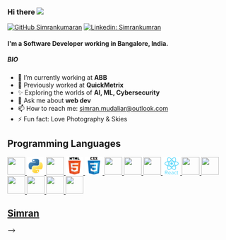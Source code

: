 <!-- <p style="display: flex;">
  <h3> Hi there  <img src="https://media.giphy.com/media/mGcNjsfWAjY5AEZNw6/giphy.gif" width="50"> </h3> 
</p> -->

### Hi there <img src="https://media.giphy.com/media/mGcNjsfWAjY5AEZNw6/giphy.gif" width="50">

[![GitHub Simrankumaran](https://img.shields.io/github/followers/Simrankumaran?label=follow&style=social)](https://github.com/Simrankumaran)
[![Linkedin: Simrankumran](https://img.shields.io/badge/-Simrankumran-blue?style=flat-square&logo=Linkedin&logoColor=white&link=https://www.linkedin.com/in/simran-kumaran/)](https://www.linkedin.com/in/simran-kumaran/)

#### I'm a Software Developer working in Bangalore, India.

##### BIO

- 🔭 I’m currently working at **ABB**
- 🔭 Previously worked at **QuickMetrix**
- ✨ Exploring the worlds of **AI, ML, Cybersecurity**
- 💬 Ask me about **web dev**
- 📫 How to reach me: [simran.mudaliar@outlook.com](simran.mudaliar@outlook.com)
- ⚡ Fun fact: Love Photography & Skies

## Programming Languages

<p align="left">
    <!-- Programming Languages -->
    <a href="https://go.dev/" target="_blank" rel="noreferrer">
        <img src="https://cdn.jsdelivr.net/gh/devicons/devicon/icons/go/go-original-wordmark.svg" width="40" height="40"/>
    </a>
    <a href="https://www.python.org" target="_blank" rel="noreferrer">
        <img src="https://raw.githubusercontent.com/devicons/devicon/master/icons/python/python-original.svg" alt="python" width="40" height="40" />
    </a>
    <a href="https://www.javascript.com/" target="_blank" rel="noreferrer">
        <img src="https://cdn.jsdelivr.net/gh/devicons/devicon/icons/javascript/javascript-original.svg" width="40" height="40" />
    </a>
    <a href="https://www.w3.org/html/" target="_blank" rel="noreferrer">
        <img src="https://raw.githubusercontent.com/devicons/devicon/master/icons/html5/html5-original-wordmark.svg" alt="html5" width="40" height="40" />
    </a>
    <a href="https://www.w3schools.com/css/" target="_blank" rel="noreferrer">
        <img src="https://raw.githubusercontent.com/devicons/devicon/master/icons/css3/css3-original-wordmark.svg" alt="css3" width="40" height="40" />
    </a>
    <a href="https://learn.microsoft.com/en-us/dotnet/csharp/" target="_blank" rel="noreferrer">
        <img src="https://cdn.jsdelivr.net/gh/devicons/devicon/icons/csharp/csharp-original.svg" width="40" height="40"/>
    </a>
    <a href="https://dotnet.microsoft.com/" target="_blank" rel="noreferrer">
        <img src="https://cdn.jsdelivr.net/gh/devicons/devicon/icons/dot-net/dot-net-original-wordmark.svg" width="40" height="40"/>
    </a>
    <!-- Frameworks -->
    <a href="https://angular.io/" target="_blank" rel="noreferrer">
        <img src="https://cdn.jsdelivr.net/gh/devicons/devicon/icons/angularjs/angularjs-original.svg" width="40" height="40"/>
    </a>
    <a href="https://reactjs.org/" target="_blank" rel="noreferrer">
        <img src="https://raw.githubusercontent.com/devicons/devicon/master/icons/react/react-original-wordmark.svg" alt="react" width="40" height="40" />
    </a>
    <a href="https://nodejs.org/" target="_blank" rel="noreferrer">
        <img src="https://cdn.jsdelivr.net/gh/devicons/devicon/icons/nodejs/nodejs-original.svg" width="40" height="40"/>
    </a>
    <!-- Databases -->
    <a href="https://www.mysql.com/" target="_blank" rel="noreferrer">
        <img src="https://cdn.jsdelivr.net/gh/devicons/devicon/icons/mysql/mysql-original-wordmark.svg" width="40" height="40"/>
    </a>
    <!-- AI/ML & Data -->
    <a href="https://www.tensorflow.org/" target="_blank" rel="noreferrer">
        <img src="https://cdn.jsdelivr.net/gh/devicons/devicon/icons/tensorflow/tensorflow-original-wordmark.svg" width="40" height="40"/>
    </a>
    <!-- Cloud & DevOps -->
    <a href="https://azure.microsoft.com/" target="_blank" rel="noreferrer">
        <img src="https://cdn.jsdelivr.net/gh/devicons/devicon/icons/azure/azure-original.svg" width="40" height="40"/>
    </a>
    <a href="https://www.docker.com/" target="_blank" rel="noreferrer">
        <img src="https://cdn.jsdelivr.net/gh/devicons/devicon/icons/docker/docker-original-wordmark.svg" width="40" height="40"/>
    </a>
    <a href="https://kubernetes.io/" target="_blank" rel="noreferrer">
        <img src="https://cdn.jsdelivr.net/gh/devicons/devicon/icons/kubernetes/kubernetes-plain-wordmark.svg" width="40" height="40"/>
    </a>
  </p>


## [Simran](https://github.com/Simrankumaran/)

<!-- <-- ![VisitorCount](https://profile-counter.glitch.me/Simrankumaran/count.svg) --> -->

